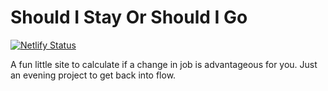 # Should I Stay Or Should I Go

[![Netlify Status](https://api.netlify.com/api/v1/badges/2915937a-91b1-492b-8529-657d07a6e4c3/deploy-status)](https://app.netlify.com/sites/shouldistayorshouldigo/deploys)

A fun little site to calculate if a change in job is advantageous for you.
Just an evening project to get back into flow.